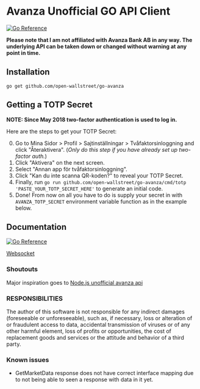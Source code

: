 # Avanza Unofficial GO API Client
[![Go Reference](https://pkg.go.dev/badge/github.com/open-wallstreet/go-avanza.svg)](https://pkg.go.dev/github.com/open-wallstreet/go-avanza)

**Please note that I am not affiliated with Avanza Bank AB in any way. The underlying API can be taken down or changed without warning at any point in time.**

## Installation

`go get github.com/open-wallstreet/go-avanza`

## Getting a TOTP Secret

**NOTE: Since May 2018 two-factor authentication is used to log in.**

Here are the steps to get your TOTP Secret:

0. Go to Mina Sidor > Profil > Sajtinställningar > Tvåfaktorsinloggning and click "Återaktivera". (_Only do this step if you have already set up two-factor auth._)
1. Click "Aktivera" on the next screen.
2. Select "Annan app för tvåfaktorsinloggning".
3. Click "Kan du inte scanna QR-koden?" to reveal your TOTP Secret.
4. Finally, run `go run github.com/open-wallstreet/go-avanza/cmd/totp 'PASTE_YOUR_TOTP_SECRET_HERE'` to generate an initial code.
5. Done! From now on all you have to do is supply your secret in with `AVANZA_TOTP_SECRET` environment variable function as in the example below.

## Documentation

[![Go Reference](https://pkg.go.dev/badge/github.com/open-wallstreet/go-avanza.svg)](https://pkg.go.dev/github.com/open-wallstreet/go-avanza)

[Websocket](./docs/websocket.md)

### Shoutouts

Major inspiration goes to [Node.js unofficial avanza api](https://github.com/fhqvst/avanza)

### RESPONSIBILITIES

The author of this software is not responsible for any indirect damages (foreseeable or unforeseeable), such as, if necessary, loss or alteration of or fraudulent access to data, accidental transmission of viruses or of any other harmful element, loss of profits or opportunities, the cost of replacement goods and services or the attitude and behavior of a third party.


### Known issues

- GetMarketData response does not have correct interface mapping due to not being able to seen a response with data in it yet. 